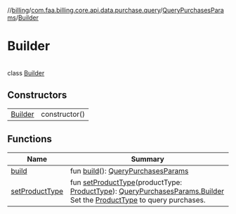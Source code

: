//[billing](../../../../index.md)/[com.faa.billing.core.api.data.purchase.query](../../index.md)/[QueryPurchasesParams](../index.md)/[Builder](index.md)

# Builder

\
class [Builder](index.md)

## Constructors

| | |
|---|---|
| [Builder](-builder.md) | constructor() |

## Functions

| Name | Summary |
|---|---|
| [build](build.md) | fun [build](build.md)(): [QueryPurchasesParams](../index.md) |
| [setProductType](set-product-type.md) | fun [setProductType](set-product-type.md)(productType: [ProductType](../../../com.faa.billing.core.api/-product-type/index.md)): [QueryPurchasesParams.Builder](index.md)<br>Set the [ProductType](../../../com.faa.billing.core.api/-product-type/index.md) to query purchases. |
